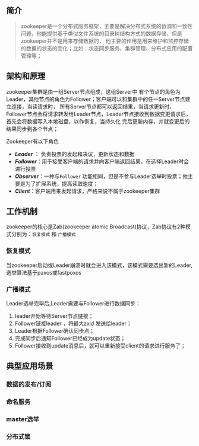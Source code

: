 ## 简介
> zookeeper是一个分布式服务框架，主要是解决分布式系统的协调和一致性问题，他能提供基于类似文件系统的目录树结构方式的数据存储，但是zookeeper并不是用来存储数据的，
他主要的作用是用来维护和监控存储的数据的状态的变化；比如：状态同步服务、集群管理、分布式应用的配置管理等；

## 架构和原理


zookeeper集群是由一组Server节点组成，这组Server中
有个节点的角色为Leader，其他节点的角色为Follower；客户端可以和集群中的任一Server节点建立连接，当读请求时，
所有Server节点都可以返回结果，当请求更新时，Follower节点会将请求转发给Leader节点，Leader节点接收到数据变更请求后，首先会将数据写入本地磁盘，以作恢复，当持久化
完后更新内存，并就变更后的结果同步到各个节点；

Zookeeper有以下角色

- ***Leader*** ：  负责投票的发起和决议，更新状态和数据
- ***Follower***：用于接受客户端的请求并向客户端返回结果，在选择Leader时会进行投票
- ***Observer***：一种与`Follower` 功能相同，但是不参与Leader选举时投票；他主要是为了扩展系统，提高读取速度；
- ***Client***：客户端用来发起请求，严格来说不属于zookeeper集群

## 工作机制
zookeeper的核心是Zab(zookeeper atomic Broadcast)协议，Zab协议有2种模式分别为：`恢复模式` 和 `广播模式`
### 恢复模式
当zookeeper启动或Leader崩溃时就会进入该模式，该模式需要选出新的Leader,选举算法基于paxos或fastpoxos

### 广播模式
Leader选举完毕后,Leader需要与Follower进行数据同步：
1. leader开始等待Server节点链接；
2. Follower链接leader ，将最大zxid 发送给leader；
3. Leader根据Follower确认同步点；
4. 完成同步后通知Follower已经成为update状态；
5. Follower接收到update消息后，就可以重新接受client的请求进行服务了；

## 典型应用场景
### 数据的发布/订阅

### 命名服务

### master选举

### 分布式锁